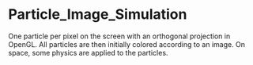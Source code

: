 # Particle_Image_Simulation
One particle per pixel on the screen with an orthogonal projection in OpenGL. All particles are then initially colored according to an image. On space, some physics are applied to the particles.
